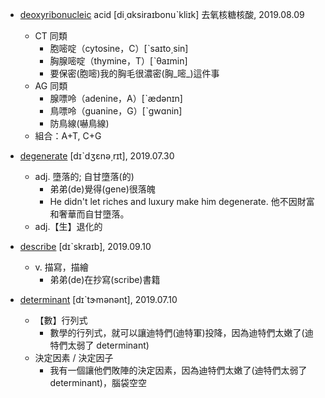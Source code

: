 - [deoxyribonucleic](https://tw.dictionary.search.yahoo.com/search?p=deoxyribonucleic) acid [di͵ɑksiraɪbonuˋkliɪk] 去氧核糖核酸, 2019.08.09
  - CT 同類
    - 胞嘧啶（cytosine，C）[ˋsaɪto͵sin]
    - 胸腺嘧啶（thymine，T）[ˋθaɪmin]
    - 要保密(胞嘧)我的胸毛很濃密(胸_嘧_)這件事
  - AG 同類
    - 腺嘌呤（adenine，A）[ˋædənɪn]
    - 鳥嘌呤（guanine，G）[ˋgwɑnin]
    - 防鳥線(嚇鳥線)
  - 組合：A+T, C+G

- [degenerate](https://tw.dictionary.search.yahoo.com/search?p=degenerate) [dɪˋdʒɛnə͵rɪt], 2019.07.30
  - adj. 墮落的; 自甘墮落(的)
    - 弟弟(de)覺得(gene)很落魄
    - He didn't let riches and luxury make him degenerate. 他不因財富和奢華而自甘墮落。
  - adj.【生】退化的
  
- [describe](https://tw.dictionary.search.yahoo.com/search?p=describe) [dɪˋskraɪb], 2019.09.10
  - v. 描寫，描繪
    - 弟弟(de)在抄寫(scribe)書籍
    
- [determinant](https://tw.dictionary.search.yahoo.com/search?p=determinant) [dɪˋtɝmənənt], 2019.07.10
  - 【數】行列式
    - 數學的行列式，就可以讓迪特們(迪特軍)投降，因為迪特們太嫩了(迪特們太弱了 determinant)
  - 決定因素 / 決定因子
    - 我有一個讓他們敗陣的決定因素，因為迪特們太嫩了(迪特們太弱了 determinant)，腦袋空空
